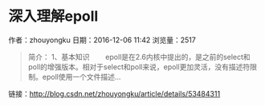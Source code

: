 # 深入理解epoll
作者：zhouyongku
日期：2016-12-06 11:42
浏览量：2517
> 简介：﻿﻿
1、基本知识
　　epoll是在2.6内核中提出的，是之前的select和poll的增强版本。相对于select和poll来说，epoll更加灵活，没有描述符限制。epoll使用一个文件描述...

 链接：http://blog.csdn.net/zhouyongku/article/details/53484311
